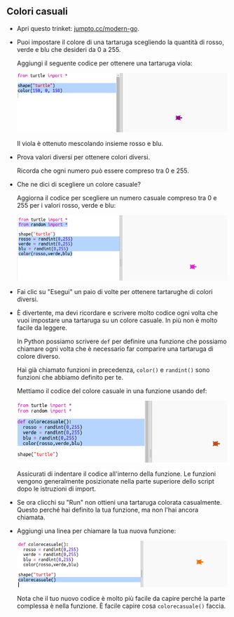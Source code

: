## Colori casuali

+ Apri questo trinket: <a href="http://jumpto.cc/modern-go" target="_blank">jumpto.cc/modern-go</a>.

+ Puoi impostare il colore di una tartaruga scegliendo la quantità di rosso, verde e blu che desideri da 0 a 255.
    
    Aggiungi il seguente codice per ottenere una tartaruga viola:
    
    ![screenshot](images/modern-purple.png)
    
    Il viola è ottenuto mescolando insieme rosso e blu.

+ Prova valori diversi per ottenere colori diversi.
    
    Ricorda che ogni numero può essere compreso tra 0 e 255.

+ Che ne dici di scegliere un colore casuale?
    
    Aggiorna il codice per scegliere un numero casuale compreso tra 0 e 255 per i valori rosso, verde e blu:
    
    ![screenshot](images/modern-random-colour.png)

+ Fai clic su "Esegui" un paio di volte per ottenere tartarughe di colori diversi.

+ È divertente, ma devi ricordare e scrivere molto codice ogni volta che vuoi impostare una tartaruga su un colore casuale. In più non è molto facile da leggere.
    
    In Python possiamo scrivere `def` per definire una funzione che possiamo chiamare ogni volta che è necessario far comparire una tartaruga di colore diverso.
    
    Hai già chiamato funzioni in precedenza, `color()` e `randint()` sono funzioni che abbiamo definito per te.
    
    Mettiamo il codice del colore casuale in una funzione usando def:
    
    ![screenshot](images/modern-colour-function.png)
    
    Assicurati di indentare il codice all'interno della funzione. Le funzioni vengono generalmente posizionate nella parte superiore dello script dopo le istruzioni di import.

+ Se ora clicchi su "Run" non ottieni una tartaruga colorata casualmente. Questo perché hai definito la tua funzione, ma non l'hai ancora chiamata.

+ Aggiungi una linea per chiamare la tua nuova funzione:
    
    ![screenshot](images/modern-call-colour.png)
    
    Nota che il tuo nuovo codice è molto più facile da capire perché la parte complessa è nella funzione. È facile capire cosa `colorecasuale()` faccia.